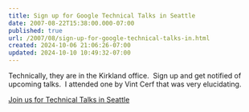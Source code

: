 ```yaml
---
title: Sign up for Google Technical Talks in Seattle
date: 2007-08-22T15:38:00.000-07:00
published: true
url: /2007/08/sign-up-for-google-technical-talks-in.html
created: 2024-10-06 21:06:26-07:00
updated: 2024-10-10 10:49:32-07:00
---
```


Technically, they are in the Kirkland office.  Sign up and get notified of upcoming talks.  I attended one by Vint Cerf that was very elucidating.  
  
[Join us for Technical Talks in Seattle](http://services.google.com/events/seattle_techtalk07)
